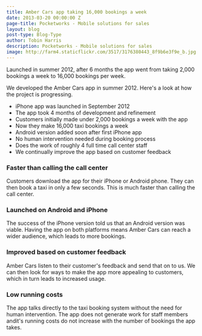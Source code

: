 ```yaml
---
title: Amber Cars app taking 16,000 bookings a week
date: 2013-03-20 00:00:00 Z
page-title: Pocketworks - Mobile solutions for sales
layout: blog
post-type: Blog-Type
author: Tobin Harris
description: Pocketworks - Mobile solutions for sales
image: http://farm4.staticflickr.com/3517/3176380443_8f9b6e3f9e_b.jpg
---
```


Launched in summer 2012, after 6 months the app went from taking 2,000 bookings a week to 16,000 bookings per week.

<!--more-->

We developed the Amber Cars app in summer 2012. Here's a look at how the project is progressing.

* iPhone app was launched in September 2012
* The app took 4 months of development and refinement
* Customers initially made under 2,000 bookings a week with the app
* Now they make 16,000 taxi bookings a week
* Android version added soon after first iPhone app
* No human intervention needed during booking process
* Does the work of roughly 4 full time call center staff
* We continually improve the app based on customer feedback

### Faster than calling the call center

Customers download the app for their iPhone or Android phone. They can then book a taxi in only a few seconds. This is much faster than calling the call center.

### Launched on Android and iPhone

The success of the iPhone version told us that an Android version was viable. Having the app on both platforms means Amber Cars can reach a wider audience, which leads to more bookings.

### Improved based on customer feedback

Amber Cars listen to their customer's feedback and send that on to us. We can then look for ways to make the app more appealing to customers, which in turn leads to increased usage.

### Low running costs

The app talks directly to the taxi booking system without the need for human intervention.
The app does not generate work for staff members andit's running costs do not increase with the number of bookings the app takes.
